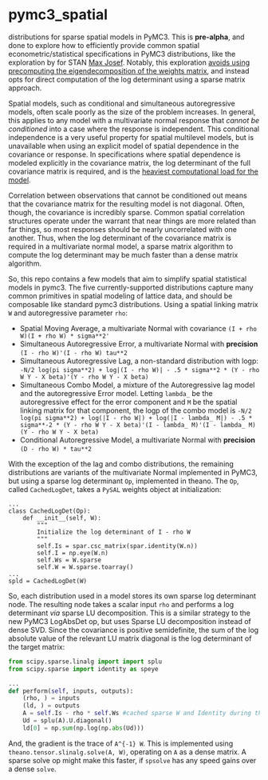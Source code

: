 # pymc3_spatial
distributions for sparse spatial models in PyMC3. This is **pre-alpha**, and done to explore how to efficiently provide common spatial econometric/statistical specifications in PyMC3 distributions, like the exploration by for STAN [Max Josef](https://github.com/mbjoseph/CARstan). Notably, this exploration [avoids using precomputing the eigendecomposition of the weights matrix](http://econweb.umd.edu/~kelejian/Research/P071897.PDF), and instead opts for direct computation of the log determinant using a sparse matrix approach.

Spatial models, such as conditional and simultaneous autoregressive models, often scale poorly as the size of the problem increases. In general, this applies to any model with a multivariate normal response that *cannot be conditioned* into a case where the response is independent. This conditional independence is a very useful property for spatial multilevel models, but is unavailable when using an explicit model of spatial dependence in the covariance or response. In specifications where spatial dependence is modeled explicitly in the covariance matrix, the log determinant of the full covariance matrix is required, and is the [heaviest computational load for the model](https://brage.bibsys.no/xmlui/handle/11250/276920).

Correlation between observations that cannot be conditioned out means that the covariance matrix for the resulting model is not diagonal. Often, though, the covariance is incredibly sparse. Common spatial correlation structures operate under the warrant that near things are more related than far things, so most responses should be nearly uncorrelated with one another. Thus, when the log determinant of the covariance matrix is required in a multivariate normal model, a sparse matrix algorithm to compute the log determinant may be much faster than a dense matrix algorithm.

So, this repo contains a few models that aim to simplify spatial statistical models in pymc3. The five currently-supported distributions capture many common primitives in spatial modeling of lattice data, and should be composable like standard pymc3 distributions. Using a spatial linking matrix `W` and autoregressive parameter `rho`:
- Spatial Moving Average, a multivariate Normal with covariance `(I + rho W)(I + rho W) * sigma**2'`
- Simultaneous Autoregressive Error, a multivariate Normal with **precision** `(I - rho W)'(I - rho W) tau**2`
- Simultaneous Autoregressive Lag, a non-standard distribution with logp: `-N/2 log(pi sigma**2) + log|(I - rho W)| - .5 * sigma**2 * (Y - rho W Y - X beta)'(Y - rho W Y - X beta)`
- Simultaneous Combo Model, a mixture of the Autoregressive lag model and the autoregressive Error model. Letting `lambda_` be the autoregressive effect for the error component and `M` be the spatial linking matrix for that component, the logp of the combo model is `-N/2 log(pi sigma**2) + log(|I - rho W|) + log(|I - lambda_ M|) - .5 * sigma**-2 * (Y - rho W Y - X beta)'(I - lambda_ M)'(I - lambda_ M)(Y - rho W Y - X beta)`
- Conditional Autoregressive Model, a multivariate Normal with **precision** `(D - rho W) * tau**2`

With the exception of the lag and combo distributions, the remaining distributions are variants of the multivariate Normal implemented in PyMC3, but using a sparse log determinant `Op`, implemented in theano. The `Op`, called `CachedLogDet`, takes a `PySAL` weights object at initialization:
```
... 
class CachedLogDet(Op):
    def __init__(self, W):
        """
        Initialize the log determinant of I - rho W
        """
        self.Is = spar.csc_matrix(spar.identity(W.n))
        self.I = np.eye(W.n)
        self.Ws = W.sparse
        self.W = W.sparse.toarray()
...
spld = CachedLogDet(W)
```
So, each distribution used in a model stores its own sparse log determinant node. The resulting node takes a scalar input `rho` and performs a log determinant *via* sparse LU decomposition. This is a similar strategy to the new PyMC3 LogAbsDet op, but uses Sparse LU decomposition instead of dense SVD. Since the covariance is positive semidefinite, the sum of the log absolute value of the relevant LU matrix diagonal is the log determinant of the target matrix:
```python
from scipy.sparse.linalg import import splu
from scipy.sparse import identity as speye

...
def perform(self, inputs, outputs):
    (rho, ) = inputs
    (ld, ) = outputs
    A = self.Is - rho * self.Ws #cached sparse W and Identity during the init
    Ud = splu(A).U.diagonal()
    ld[0] = np.sum(np.log(np.abs(Ud)))
```
And, the gradient is the trace of `A^{-1} W`. This is implemented using `theano.tensor.slinalg.solve(A, W)`, operating on `A` as a dense matrix. A sparse solve op might make this faster, if `spsolve` has any speed gains over a dense `solve`. 